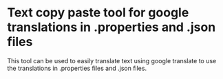 # Text copy paste tool for google translations in .properties and .json files
This tool can be used to easily translate text using google translate to use the translations in .properties files and .json files.
